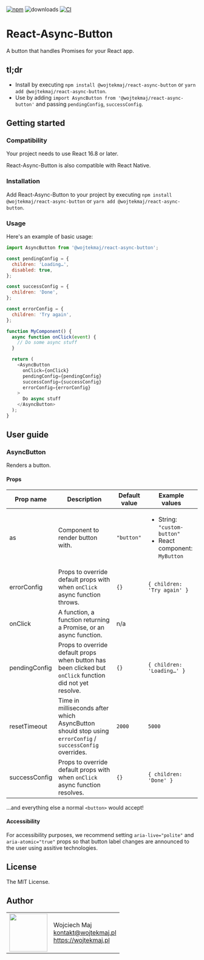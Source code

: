 [![npm](https://img.shields.io/npm/v/@wojtekmaj/react-async-button.svg)](https://www.npmjs.com/package/@wojtekmaj/react-async-button) ![downloads](https://img.shields.io/npm/dt/@wojtekmaj/react-async-button.svg) [![CI](https://github.com/wojtekmaj/react-async-button/workflows/CI/badge.svg)](https://github.com/wojtekmaj/react-async-button/actions)

# React-Async-Button

A button that handles Promises for your React app.

## tl;dr

- Install by executing `npm install @wojtekmaj/react-async-button` or `yarn add @wojtekmaj/react-async-button`.
- Use by adding `import AsyncButton from '@wojtekmaj/react-async-button'` and passing `pendingConfig`, `successConfig`.

## Getting started

### Compatibility

Your project needs to use React 16.8 or later.

React-Async-Button is also compatible with React Native.

### Installation

Add React-Async-Button to your project by executing `npm install @wojtekmaj/react-async-button` or `yarn add @wojtekmaj/react-async-button`.

### Usage

Here's an example of basic usage:

```js
import AsyncButton from '@wojtekmaj/react-async-button';

const pendingConfig = {
  children: 'Loading…',
  disabled: true,
};

const successConfig = {
  children: 'Done',
};

const errorConfig = {
  children: 'Try again',
};

function MyComponent() {
  async function onClick(event) {
    // Do some async stuff
  }

  return (
    <AsyncButton
      onClick={onClick}
      pendingConfig={pendingConfig}
      successConfig={successConfig}
      errorConfig={errorConfig}
    >
      Do async stuff
    </AsyncButton>
  );
}
```

## User guide

### AsyncButton

Renders a button.

#### Props

| Prop name     | Description                                                                                               | Default value | Example values                                                                  |
| ------------- | --------------------------------------------------------------------------------------------------------- | ------------- | ------------------------------------------------------------------------------- |
| as            | Component to render button with.                                                                          | `"button"`    | <ul><li>String: `"custom-button"`</li><li>React component: `MyButton`</li></ul> |
| errorConfig   | Props to override default props with when `onClick` async function throws.                                | `{}`          | `{ children: 'Try again' }`                                                     |
| onClick       | A function, a function returning a Promise, or an async function.                                         | n/a           |                                                                                 |
| pendingConfig | Props to override default props when button has been clicked but `onClick` function did not yet resolve.  | `{}`          | `{ children: 'Loading…' }`                                                      |
| resetTimeout  | Time in milliseconds after which AsyncButton should stop using `errorConfig` / `successConfig` overrides. | `2000`        | `5000`                                                                          |
| successConfig | Props to override default props with when `onClick` async function resolves.                              | `{}`          | `{ children: 'Done' }`                                                          |

…and everything else a normal `<button>` would accept!

#### Accessibility

For accessibility purposes, we recommend setting `aria-live="polite"` and `aria-atomic="true"` props so that button label changes are announced to the user using assitive technologies.

## License

The MIT License.

## Author

<table>
  <tr>
    <td>
      <img src="https://github.com/wojtekmaj.png?s=100" width="100">
    </td>
    <td>
      Wojciech Maj<br />
      <a href="mailto:kontakt@wojtekmaj.pl">kontakt@wojtekmaj.pl</a><br />
      <a href="https://wojtekmaj.pl">https://wojtekmaj.pl</a>
    </td>
  </tr>
</table>
